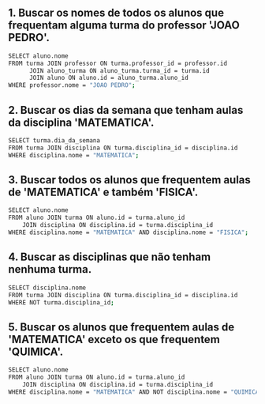 ## 1. Buscar os nomes de todos os alunos que frequentam alguma turma do professor 'JOAO PEDRO'.

```bash
SELECT aluno.nome
FROM turma JOIN professor ON turma.professor_id = professor.id
      JOIN aluno_turma ON aluno_turma.turma_id = turma.id
      JOIN aluno ON aluno.id = aluno_turma.aluno_id
WHERE professor.nome = "JOAO PEDRO";
```

## 2. Buscar os dias da semana que tenham aulas da disciplina 'MATEMATICA'.

```bash
SELECT turma.dia_da_semana
FROM turma JOIN disciplina ON turma.disciplina_id = disciplina.id
WHERE disciplina.nome = "MATEMATICA";
```

## 3. Buscar todos os alunos que frequentem aulas de 'MATEMATICA' e também 'FISICA'.

```bash
SELECT aluno.nome
FROM aluno JOIN turma ON aluno.id = turma.aluno_id
    JOIN disciplina ON disciplina.id = turma.disciplina_id
WHERE disciplina.nome = "MATEMATICA" AND disciplina.nome = "FISICA";
```

## 4. Buscar as disciplinas que não tenham nenhuma turma.

```bash
SELECT disciplina.nome
FROM turma JOIN disciplina ON turma.disciplina_id = disciplina.id
WHERE NOT turma.disciplina_id;
```

## 5. Buscar os alunos que frequentem aulas de 'MATEMATICA' exceto os que frequentem 'QUIMICA'.

```bash
SELECT aluno.nome
FROM aluno JOIN turma ON aluno.id = turma.aluno_id
    JOIN disciplina ON disciplina.id = turma.disciplina_id
WHERE disciplina.nome = "MATEMATICA" AND NOT disciplina.nome = "QUIMICA";
```
